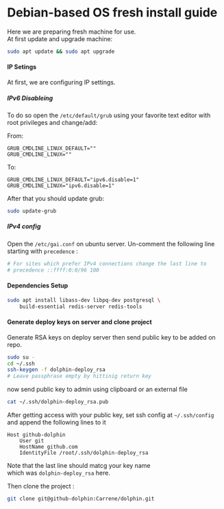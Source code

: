 # Debian-based OS fresh install guide

Here we are preparing fresh machine for use.  
At first update and upgrade machine:

``` bash
sudo apt update && sudo apt upgrade
```

#### IP Setings

At first, we are configuring IP settings.

##### IPv6 Disableing
To do so open the `/etc/default/grub` using your favorite text editor with root privileges and change/add:

From:
```
GRUB_CMDLINE_LINUX_DEFAULT=""
GRUB_CMDLINE_LINUX=""
```

To:
```
GRUB_CMDLINE_LINUX_DEFAULT="ipv6.disable=1"
GRUB_CMDLINE_LINUX="ipv6.disable=1"
```

After that you should update grub:

``` bash
sudo update-grub
```

##### IPv4 config
Open the `/etc/gai.conf` on ubuntu server. 
Un-comment the following line starting with `precedence` :

``` python
# For sites which prefer IPv4 connections change the last line to 
# precedence ::ffff:0:0/96 100 
```

#### Dependencies Setup

``` bash
sudo apt install libass-dev libpq-dev postgresql \
    build-essential redis-server redis-tools
```

#### Generate deploy keys on server and clone project

Generate RSA keys on deploy server then send public key to be added on repo.

``` bash
sudo su -
cd ~/.ssh
ssh-keygen -f dolphin-deploy_rsa
# Leave passphrase empty by hittinig return key
```

now send public key to admin using clipboard or an external file

``` bash
cat ~/.ssh/dolphin-deploy_rsa.pub 
```

After getting access with your public key, set ssh config at `~/.ssh/config`  
and append the following lines to it

```
Host github-dolphin
    User git
    HostName github.com
    IdentityFile /root/.ssh/dolphin-deploy_rsa
```
Note that the last line should matcg your key name   
which was `dolphin-deploy_rsa` here.

Then clone the project :

``` bash
git clone git@github-dolphin:Carrene/dolphin.git
```




